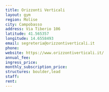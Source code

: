 ```yaml
---
title: Orizzonti Verticali
layout: gym
region: Molise
city: Campobasso
address: Via Tiberio 106
latitude: 41.565357
longitude: 14.6558493
email: segreteria@orizzontiverticali.it
phone: 
website: https://www.orizzontiverticali.it/
annual_fee: 
ingress_price: 
monthly_subscription_price: 
structures: boulder,lead
staff: 
rent: 
---
```


